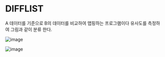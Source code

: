 # DIFFLIST

A 데이터를 기준으로 B의 데이터를 비교하여 맵핑하는 프로그램이다
유사도를 측정하여 그림과 같이 분류 한다.

![image](https://user-images.githubusercontent.com/29951014/175235167-eaaeacaa-9d7f-4ff0-bfdc-b38534632b08.png)



![image](https://user-images.githubusercontent.com/29951014/175235077-51d3ab41-e869-4df1-a291-9785c44ecd0f.png)
